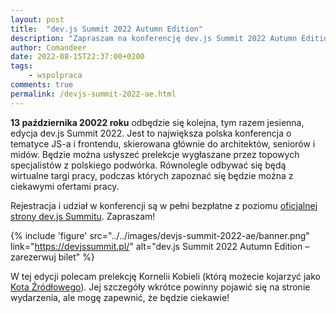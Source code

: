 ```yaml
---
layout: post
title:  "dev.js Summit 2022 Autumn Edition"
description: "Zapraszam na konferencję dev.js Summit 2022 Autumn Edition!"
author: Comandeer
date: 2022-08-15T22:37:00+0200
tags:
    - wspolpraca
comments: true
permalink: /devjs-summit-2022-ae.html
---
```


**13 października 20022 roku** odbędzie się kolejna, tym razem jesienna, edycja dev.js Summit 2022. Jest to największa polska konferencja o tematyce JS-a i frontendu, skierowana głównie do architektów, seniorów i midów. Będzie można usłyszeć prelekcje wygłaszane przez topowych specjalistów z polskiego podwórka. Równolegle odbywać się będą wirtualne targi pracy, podczas których zapoznać się będzie można z ciekawymi ofertami pracy.<!--more-->

Rejestracja i udział w konferencji są w pełni bezpłatne z poziomu [oficjalnej strony dev.js Summitu](https://devjssummit.pl/). Zapraszam!

{% include 'figure' src="../../images/devjs-summit-2022-ae/banner.png" link="https://devjssummit.pl/" alt="dev.js Summit 2022 Autumn Edition – zarezerwuj bilet" %}

W tej edycji polecam prelekcję Kornelii Kobieli (którą możecie kojarzyć jako [Kota Źródłowego](https://kot-zrodlowy.pl/)). Jej szczegóły wkrótce powinny pojawić się na stronie wydarzenia, ale mogę zapewnić, że będzie ciekawie!
